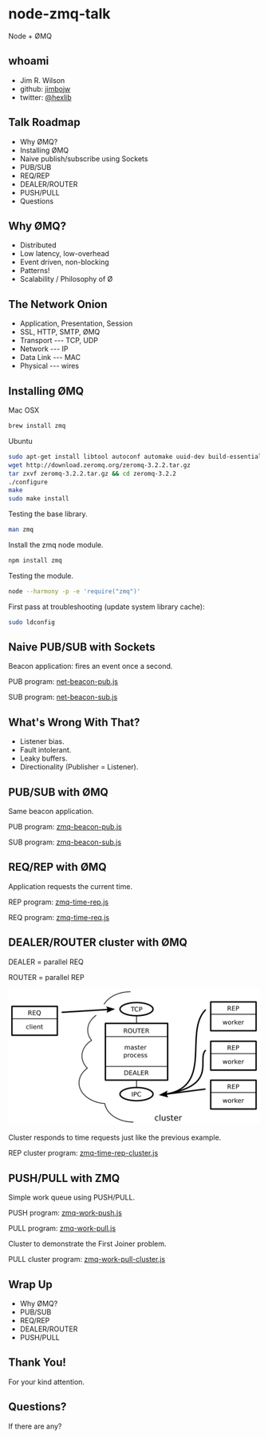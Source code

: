 node-zmq-talk
=============

Node + ØMQ

## whoami

* Jim R. Wilson
* github: [jimbojw](https://github.com/jimbojw)
* twitter: [@hexlib](https://twitter.com/hexlib)

## Talk Roadmap

* Why ØMQ?
* Installing ØMQ
* Naive publish/subscribe using Sockets
* PUB/SUB
* REQ/REP
* DEALER/ROUTER
* PUSH/PULL
* Questions

## Why ØMQ?

* Distributed
* Low latency, low-overhead
* Event driven, non-blocking
* Patterns!
* Scalability / Philosophy of Ø

## The Network Onion

* Application, Presentation, Session
 * SSL, HTTP, SMTP, ØMQ
* Transport --- TCP, UDP
* Network --- IP
* Data Link --- MAC
* Physical --- wires

## Installing ØMQ

Mac OSX

```sh
brew install zmq
```

Ubuntu

```sh
sudo apt-get install libtool autoconf automake uuid-dev build-essential
wget http://download.zeromq.org/zeromq-3.2.2.tar.gz
tar zxvf zeromq-3.2.2.tar.gz && cd zeromq-3.2.2
./configure
make
sudo make install
```

Testing the base library.

```sh
man zmq
```

Install the zmq node module.

```sh
npm install zmq
```

Testing the module.

```sh
node --harmony -p -e 'require("zmq")'
```

First pass at troubleshooting (update system library cache):

```sh
sudo ldconfig
```

## Naive PUB/SUB with Sockets

Beacon application: fires an event once a second.

PUB program: [net-beacon-pub.js](net-beacon-pub.js)

SUB program: [net-beacon-sub.js](net-beacon-sub.js)

## What's Wrong With That?

* Listener bias.
* Fault intolerant.
* Leaky buffers.
* Directionality (Publisher = Listener).

## PUB/SUB with ØMQ

Same beacon application.

PUB program: [zmq-beacon-pub.js](zmq-beacon-pub.js)

SUB program: [zmq-beacon-sub.js](zmq-beacon-sub.js)

## REQ/REP with ØMQ

Application requests the current time.

REP program: [zmq-time-rep.js](zmq-time-rep.js)

REQ program: [zmq-time-req.js](zmq-time-req.js)

## DEALER/ROUTER cluster with ØMQ

DEALER = parallel REQ

ROUTER = parallel REP

![Figure of REP cluster using DEALER/ROUTER](rep-cluster.png)

Cluster responds to time requests just like the previous example.

REP cluster program: [zmq-time-rep-cluster.js](zmq-time-rep-cluster.js)

## PUSH/PULL with ZMQ

Simple work queue using PUSH/PULL.

PUSH program: [zmq-work-push.js](zmq-work-push.js)

PULL program: [zmq-work-pull.js](zmq-work-pull.js)

Cluster to demonstrate the First Joiner problem.

PULL cluster program: [zmq-work-pull-cluster.js](zmq-work-pull-cluster.js)

## Wrap Up

* Why ØMQ?
* PUB/SUB
* REQ/REP
* DEALER/ROUTER
* PUSH/PULL

## Thank You!

For your kind attention.

## Questions?

If there are any?

